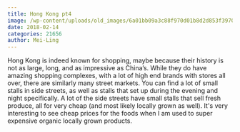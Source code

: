 ```yaml
---
title: Hong Kong pt4
image: /wp-content/uploads/old_images/6a01bb09a3c88f970d01b8d2d853f3970c-pi.jpg
date: 2018-02-14
categories: 21656
author: Mei-Ling
---
```


Hong Kong is indeed known for shopping, maybe because their history is not as large, long, and as impressive as China’s. While they do have amazing shopping complexes, with a lot of high end brands with stores all over, there are similarly many street markets. You can find a lot of small stalls in side streets, as well as stalls that set up during the evening and night specifically. A lot of the side streets have small stalls that sell fresh produce, all for very cheap (and most likely locally grown as well). It's very interesting to see cheap prices for the foods when I am used to super expensive organic locally grown products.


